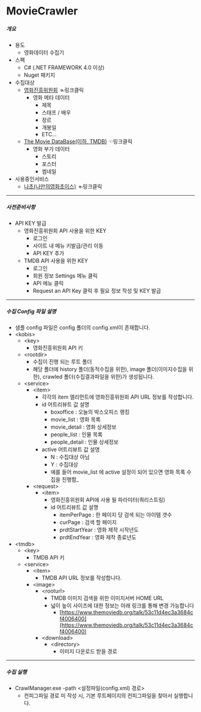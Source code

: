 # MovieCrawler

##### 개요
* 용도
  * 영화데이터 수집기
* 스펙
  * C# (.NET FRAMEWORK 4.0 이상)
  * Nuget 패키지
* 수집대상
  * [영화진흥위원회](http://www.kobis.or.kr/kobisopenapi/homepg/main/main.do) ☜링크클릭
    * 영화 메타 데이터
      * 제목
      * 스태프 / 배우
      * 장르
      * 개봉일
      * ETC...
  * [The Movie DataBase(이하, TMDB)](https://developers.themoviedb.org/3/search/search-movies) ☜링크클릭
    * 영화 부가 데이터
      * 스토리
      * 포스터
      * 썸네일
* 사용중인서비스
  * [나초(나만의영화초이스)](http://www.nachomovie.com) ☜링크클릭
<hr/>

##### 사전준비사항
* API KEY 발급
  * 영화진흥위원회 API 사용을 위한 KEY
    * 로그인
    * 사이트 내 메뉴 키발급/관리 이동
    * API KEY 추가
  * TMDB API 사용을 위한 KEY
    * 로그인
    * 회원 정보 Settings 메뉴 클릭
    * API 메뉴 클릭
    * Request an API Key 클릭 후 필요 정보 작성 및 KEY 발급
<hr/>

##### 수집 Config 파일 설명
* 샘플 config 파일은 config 폴더의 config.xml이 존재합니다.
* &lt;kobis&gt;
  * &lt;key&gt;
    * 영화진흥위원회 API 키
  * &lt;rootdir&gt;
    * 수집이 진행 되는 루트 폴더
    * 해당 폴더에 history 폴더(동적수집을 위한), image 폴더(이미지수집을 위한), crawled 폴더(수집결과파일을 위한)가 생성됩니다.
  * &lt;service&gt;
    * &lt;item&gt;
      * 각각의 item 엘리먼트에 영화진흥위원회 API URL 정보를 작성합니다.
      * id 어트리뷰트 값 설명
        * boxoffice : 오늘의 박스오피스 랭킹
        * movie_list : 영화 목록 
        * movie_detail : 영화 상세정보
        * people_list : 인물 목록
        * people_detail : 인물 상세정보
      * active 어트리뷰트 값 설명
        * N : 수집대상 아님
        * Y : 수집대상
        * 예를 들어 movie_list 에 active 설정이 되어 있으면 영화 목록 수집을 진행함_
    * &lt;request&gt;
      * &lt;item&gt;
        * 영화진흥위원회 API에 사용 될 파라미터(쿼리스트링)
        * id 어트리뷰트 값 설명
          * itemPerPage : 한 페이지 당 검색 되는 아이템 갯수
          * curPage : 검색 할 페이지
          * prdtStartYear : 영화 제작 시작년도
          * prdtEndYear : 영화 제작 종료년도
* &lt;tmdb&gt;
  * &lt;key&gt;
    * TMDB API 키
  * &lt;service&gt;
    * &lt;item&gt;
      * TMDB API URL 정보를 작성합니다.
    * &lt;image&gt;
      * &lt;rooturl&gt;
        * TMDB 이미지 검색을 위한 이미지서버 HOME URL
        * 넓이 높이 사이즈에 대한 정보는 아래 링크를 통해 변경 가능합니다
          * [https://www.themoviedb.org/talk/53c11d4ec3a3684cf4006400](https://www.themoviedb.org/talk/53c11d4ec3a3684cf4006400)
      * &lt;download&gt;
        * &lt;directory&gt;
          * 이미지 다운로드 받을 경로
<hr/>

   
##### 수집 실행
* CrawlManager.exe -path &lt;설정파일(config.xml) 경로&gt;
  * 컨피그파일 경로 미 작성 시, 기본 루트페이지의 컨피그파일을 찾아서 실행합니다.
